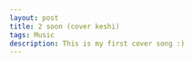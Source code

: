 ```yaml
---
layout: post
title: 2 soon (cover keshi)
tags: Music
description: This is my first cover song :)
---
```

